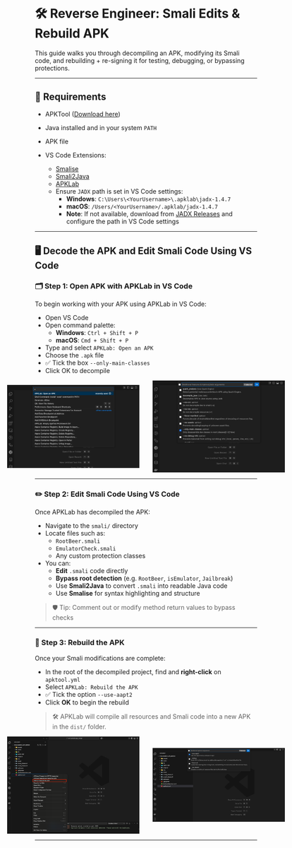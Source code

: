 # 🛠️ Reverse Engineer: Smali Edits & Rebuild APK

This guide walks you through decompiling an APK, modifying its Smali code, and rebuilding + re-signing it for testing, debugging, or bypassing protections.

---

## 🧰 Requirements

- APKTool ([Download here](https://apktool.org/))
- Java installed and in your system `PATH`
- APK file
- VS Code Extensions:

  - [Smalise](https://marketplace.visualstudio.com/items?itemName=LoyieKing.smalise)
  - [Smali2Java](https://marketplace.visualstudio.com/items?itemName=ooooonly.smali2java)
  - [APKLab](https://marketplace.visualstudio.com/items?itemName=Surendrajat.apklab)
  - Ensure `JADX` path is set in VS Code settings:
    - **Windows**: `C:\Users\<YourUsername>\.apklab\jadx-1.4.7`
    - **macOS**: `/Users/<YourUsername>/.apklab/jadx-1.4.7`
    - **Note**: If not available, download from [JADX Releases](https://github.com/skylot/jadx/releases) and configure the path in VS Code settings

---

## 🖥️ Decode the APK and Edit Smali Code Using VS Code

### 🗂️ Step 1: Open APK with APKLab in VS Code
To begin working with your APK using APKLab in VS Code:
- Open VS Code
- Open command palette:  
   - **Windows**: `Ctrl + Shift + P`  
   - **macOS**: `Cmd + Shift + P`
- Type and select `APKLab: Open an APK`
- Choose the `.apk` file
- ✅ Tick the box `--only-main-classes`
- Click OK to decompile

<div style="display: flex; justify-content: center; align-items: center; gap: 30px; margin: 0 auto;">
    <img src="https://raw.githubusercontent.com/alexsaelao/technical-knowledge-base/main/apk-handling/reverse-smali-rebuild/step1.0.png" alt="QR Code with Logo" width="300">
    <img src="https://raw.githubusercontent.com/alexsaelao/technical-knowledge-base/main/apk-handling/reverse-smali-rebuild/step1.1.png" alt="QR Code without Logo" width="300">
</div>

---

### ✏️ Step 2: Edit Smali Code Using VS Code

Once APKLab has decompiled the APK:

- Navigate to the `smali/` directory
- Locate files such as:
  - `RootBeer.smali`
  - `EmulatorCheck.smali`
  - Any custom protection classes
- You can:
  - **Edit** `.smali` code directly
  - **Bypass root detection** (e.g. `RootBeer`, `isEmulator`, `Jailbreak`)
  - Use **Smali2Java** to convert `.smali` into readable Java code
  - Use **Smalise** for syntax highlighting and structure

> 🛡️ Tip: Comment out or modify method return values to bypass checks

---

### 🧱 Step 3: Rebuild the APK

Once your Smali modifications are complete:

- In the root of the decompiled project, find and **right-click** on `apktool.yml`
- Select `APKLab: Rebuild the APK`
- ✅ Tick the option `--use-aapt2`
- Click **OK** to begin the rebuild

> 🛠️ APKLab will compile all resources and Smali code into a new APK in the `dist/` folder.

<div style="display: flex; justify-content: center; align-items: center; gap: 30px; margin: 0 auto;">
    <img src="https://raw.githubusercontent.com/alexsaelao/technical-knowledge-base/main/apk-handling/reverse-smali-rebuild/step3.0.png" alt="QR Code with Logo" width="300">
    <img src="https://raw.githubusercontent.com/alexsaelao/technical-knowledge-base/main/apk-handling/reverse-smali-rebuild/step3.1.png" alt="QR Code without Logo" width="300">
</div>

---
